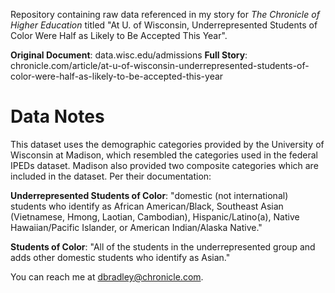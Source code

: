 Repository containing raw data referenced in my story for *The Chronicle of Higher Education*
titled "At U. of Wisconsin, Underrepresented Students of Color Were Half as Likely to Be Accepted This Year".

**Original Document**: data.wisc.edu/admissions
**Full Story**: chronicle.com/article/at-u-of-wisconsin-underrepresented-students-of-color-were-half-as-likely-to-be-accepted-this-year

# Data Notes
This dataset uses the demographic categories provided by the University of Wisconsin at Madison, which resembled the categories
used in the federal IPEDs dataset. Madison also provided two composite categories which are included in the dataset. Per their documentation:

**Underrepresented Students of Color**: "domestic (not international) students who identify as African American/Black, Southeast Asian (Vietnamese, Hmong, Laotian, Cambodian), Hispanic/Latino(a), Native Hawaiian/Pacific Islander, or American Indian/Alaska Native." 

**Students of Color**: "All of the students in the underrepresented group and adds other domestic students who identify as Asian."

You can reach me at dbradley@chronicle.com.
